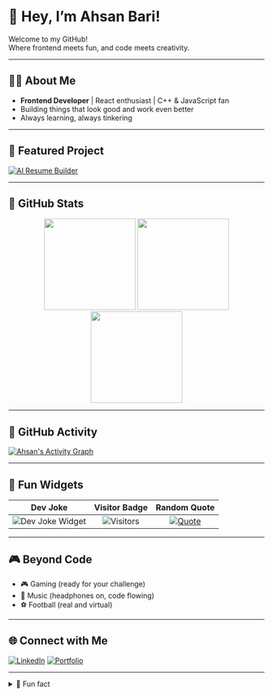 # 👋 Hey, I’m Ahsan Bari!

Welcome to my GitHub!  
Where frontend meets fun, and code meets creativity.

---

## 🧑‍💻 About Me

- **Frontend Developer** | React enthusiast | C++ & JavaScript fan
- Building things that look good and work even better
- Always learning, always tinkering

---

## 🚀 Featured Project

[![AI Resume Builder](https://github-readme-stats.vercel.app/api/pin/?username=ahsanbari812&repo=ai-resume-builder&theme=gruvbox)](https://github.com/ahsanbari812/ai-resume-builder)

---

## 🌟 GitHub Stats

<p align="center">
  <img src="https://github-readme-stats.vercel.app/api?username=ahsanbari812&show_icons=true&theme=gruvbox" height="180">
  <img src="https://streak-stats.demolab.com?user=ahsanbari812&theme=gruvbox&hide_border=true&date_format=M%20j%5B%2C%20Y%5D" height="180">
  <img src="https://github-readme-stats.vercel.app/api/top-langs/?username=ahsanbari812&layout=compact&theme=gruvbox" height="180">
</p>

---

## 🎯 GitHub Activity

[![Ahsan's Activity Graph](https://github-readme-activity-graph.vercel.app/graph?username=ahsanbari812&theme=gruvbox&hide_border=true)](https://github.com/ashutosh00710/github-readme-activity-graph)

---

## 🧩 Fun Widgets

| Dev Joke | Visitor Badge | Random Quote |
|:--------:|:--------------:|:-------------:|
| ![Dev Joke Widget](https://readme-jokes.vercel.app/api?theme=gruvbox) | ![Visitors](https://komarev.com/ghpvc/?username=ahsanbari812&style=flat-square&color=orange) | [![Quote](https://quotes-github-readme.vercel.app/api?type=horizontal&theme=gruvbox)](https://github.com/piyushsuthar/github-readme-quotes) |

---

## 🎮 Beyond Code

- 🎮 Gaming (ready for your challenge)
- 🎵 Music (headphones on, code flowing)
- ⚽ Football (real and virtual)

---

## 🌐 Connect with Me

[![LinkedIn](https://img.shields.io/badge/LinkedIn-blue?logo=linkedin&logoColor=white)](https://linkedin.com/in/ahsanbari812)
[![Portfolio](https://img.shields.io/badge/Portfolio-222?logo=vercel&logoColor=white)](https://ahsanportfolio-phi.vercel.app)

---

<details>
  <summary>🌱 Fun fact</summary>
  <blockquote>
    I believe the best UI is invisible.<br>
    (If you noticed it, I probably refactored it the next day.)
  </blockquote>
</details>
